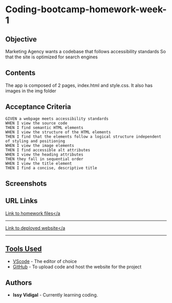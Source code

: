 # Coding-bootcamp-homework-week-1

## Objective

Marketing Agency wants a codebase that follows accessibility standards
So that the site is optimized for search engines

## Contents
<p>
The app is composed of 2 pages, index.html and style.css. It also has images in the img folder
</p>

## Acceptance Criteria

```
GIVEN a webpage meets accessibility standards
WHEN I view the source code
THEN I find semantic HTML elements
WHEN I view the structure of the HTML elements
THEN I find that the elements follow a logical structure independent of styling and positioning
WHEN I view the image elements
THEN I find accessible alt attributes
WHEN I view the heading attributes
THEN they fall in sequential order
WHEN I view the title element
THEN I find a concise, descriptive title
```
## Screenshots



## URL Links
<a href="https://github.com/Ividigal96/Homework-week1">Link to homework files</a<hr>
<a href="https://ividigal96.github.io/Homework-week1/">Link to deployed website</a<hr>

## Tools Used
* [VScode](https://code.visualstudio.com/) - The editor of choice
* [GitHub](https://github.com/) - To upload code and host the website for the project

## Authors
* **Issy Vidigal** - Currently learning coding.
